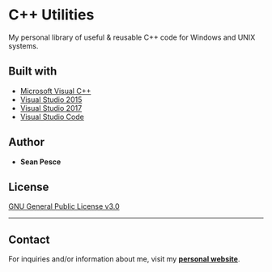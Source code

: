# C++ Utilities  

My personal library of useful & reusable C++ code for Windows and UNIX systems.  


## Built with  

 * [Microsoft Visual C++](https://support.microsoft.com/en-us/help/2977003/the-latest-supported-visual-c-downloads)  
 * [Visual Studio 2015](https://www.visualstudio.com/vs/older-downloads/)  
 * [Visual Studio 2017](https://www.visualstudio.com/)  
 * [Visual Studio Code](https://code.visualstudio.com/)  

## Author  

 * **Sean Pesce**  


## License  
[GNU General Public License v3.0](LICENSE)  


---------------------------------------------  

## Contact  
For inquiries and/or information about me, visit my **[personal website](https://SeanPesce.github.io)**.  
